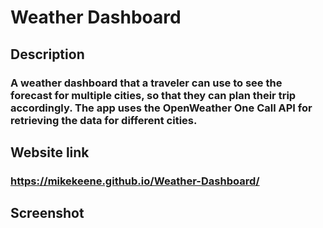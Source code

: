 # Weather Dashboard
## Description
### A weather dashboard that a traveler can use to see the forecast for multiple cities, so that they can plan their trip accordingly. The app uses the OpenWeather One Call API for retrieving the data for different cities.
## Website link
### https://mikekeene.github.io/Weather-Dashboard/
## Screenshot
### 